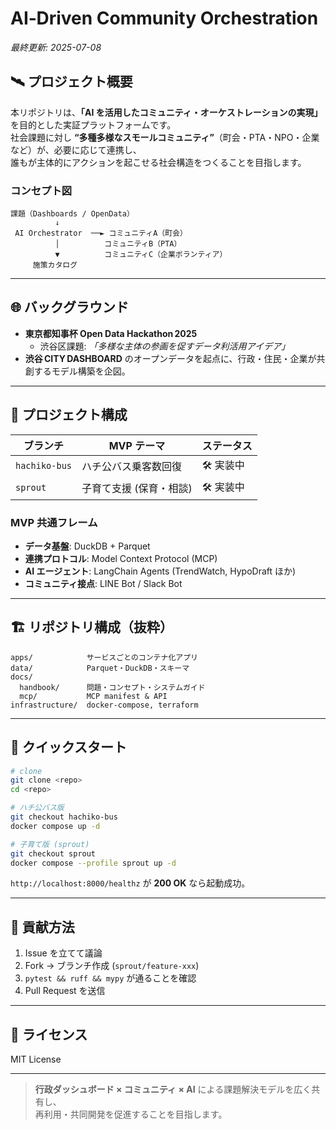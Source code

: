 # AI‑Driven Community Orchestration  
*最終更新: 2025-07-08*

## 🛰️ プロジェクト概要
本リポジトリは、**「AI を活用したコミュニティ・オーケストレーションの実現」** を目的とした実証プラットフォームです。  
社会課題に対し **“多種多様なスモールコミュニティ”**（町会・PTA・NPO・企業など）が、必要に応じて連携し、  
誰もが主体的にアクションを起こせる社会構造をつくることを目指します。

### コンセプト図
```
課題（Dashboards / OpenData）
          ↓
 AI Orchestrator  ──► コミュニティA（町会）
          │          コミュニティB（PTA）
          ▼          コミュニティC（企業ボランティア）
     施策カタログ
```

---

## 🌐 バックグラウンド
- **東京都知事杯 Open Data Hackathon 2025**  
  - 渋谷区課題: *「多様な主体の参画を促すデータ利活用アイデア」*  
- **渋谷 CITY DASHBOARD** のオープンデータを起点に、行政・住民・企業が共創するモデル構築を企図。

---

## 🎯 プロジェクト構成

| ブランチ | MVP テーマ | ステータス |
|----------|-----------|------------|
| `hachiko-bus` | ハチ公バス乗客数回復 | 🛠 実装中 |
| `sprout` | 子育て支援 (保育・相談) | 🛠 実装中 |

### MVP 共通フレーム
- **データ基盤**: DuckDB + Parquet  
- **連携プロトコル**: Model Context Protocol (MCP)  
- **AI エージェント**: LangChain Agents (TrendWatch, HypoDraft ほか)  
- **コミュニティ接点**: LINE Bot / Slack Bot  

---

## 🏗️ リポジトリ構成（抜粋）
```
apps/            サービスごとのコンテナ化アプリ
data/            Parquet・DuckDB・スキーマ
docs/
  handbook/      問題・コンセプト・システムガイド
  mcp/           MCP manifest & API
infrastructure/  docker-compose, terraform
```

---

## 🚀 クイックスタート
```bash
# clone
git clone <repo>
cd <repo>

# ハチ公バス版
git checkout hachiko-bus
docker compose up -d

# 子育て版 (sprout)
git checkout sprout
docker compose --profile sprout up -d
```
`http://localhost:8000/healthz` が **200 OK** なら起動成功。

---

## 🤝 貢献方法
1. Issue を立てて議論  
2. Fork → ブランチ作成 (`sprout/feature-xxx`)  
3. `pytest && ruff && mypy` が通ることを確認  
4. Pull Request を送信

---

## 📜 ライセンス
MIT License

---

> **行政ダッシュボード × コミュニティ × AI** による課題解決モデルを広く共有し、  
> 再利用・共同開発を促進することを目指します。

